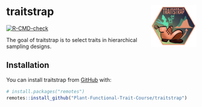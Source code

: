 
<!-- README.md is generated from README.Rmd. Please edit that file -->

# traitstrap <img src="man/figures/Traitstrap_hex.png" align="right" alt="" width="120" />

<!-- badges: start -->

[![R-CMD-check](https://github.com/Plant-Functional-Trait-Course/traitstrap/actions/workflows/R-CMD-check.yaml/badge.svg)](https://github.com/Plant-Functional-Trait-Course/traitstrap/actions/workflows/R-CMD-check.yaml)
<!-- badges: end -->

The goal of traitstrap is to select traits in hierarchical sampling
designs.

## Installation

You can install traitstrap from
[GitHub](https://github.com/Plant-Functional-Trait-Course/traitstrap)
with:

``` r
# install.packages("remotes")
remotes::install_github("Plant-Functional-Trait-Course/traitstrap")
```
